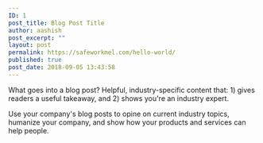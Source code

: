 ```yaml
---
ID: 1
post_title: Blog Post Title
author: aashish
post_excerpt: ""
layout: post
permalink: https://safeworkmel.com/hello-world/
published: true
post_date: 2018-09-05 13:43:58
---
```

What goes into a blog post? Helpful, industry-specific content that: 1) gives readers a useful takeaway, and 2) shows you're an industry expert. 

Use your company's blog posts to opine on current industry topics, humanize your company, and show how your products and services can help people.